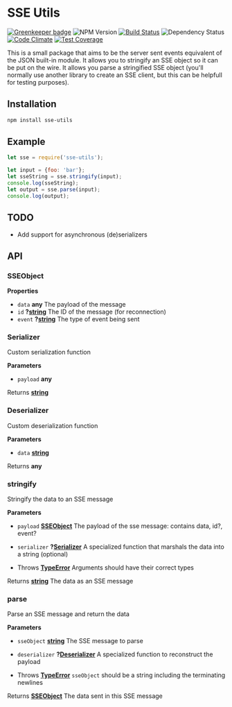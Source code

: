 # SSE Utils

[![Greenkeeper badge](https://badges.greenkeeper.io/wdullaer/sse-utils.svg)](https://greenkeeper.io/)
![NPM Version](https://img.shields.io/npm/v/sse-utils.svg)
[![Build Status](https://travis-ci.org/wdullaer/sse-utils.svg?branch=master)](https://travis-ci.org/wdullaer/sse-utils)
![Dependency Status](https://david-dm.org/wdullaer/sse-utils.svg)
[![Code Climate](https://codeclimate.com/github/wdullaer/sse-utils/badges/gpa.svg)](https://codeclimate.com/github/wdullaer/sse-utils)
[![Test Coverage](https://codeclimate.com/github/wdullaer/sse-utils/badges/coverage.svg)](https://codeclimate.com/github/wdullaer/sse-utils/coverage)

This is a small package that aims to be the server sent events equivalent of the JSON built-in module.
It allows you to stringify an SSE object so it can be put on the wire.
It allows you parse a stringified SSE object (you'll normally use another library to create an SSE client, but this can be helpfull for testing purposes).

## Installation

```bash
npm install sse-utils
```

## Example

```javascript
let sse = require('sse-utils');

let input = {foo: 'bar'};
let sseString = sse.stringify(input);
console.log(sseString);
let output = sse.parse(input);
console.log(output);
```

## TODO
* Add support for asynchronous (de)serializers

## API
<!-- Generated by documentation.js. Update this documentation by updating the source code. -->

### SSEObject

**Properties**

-   `data` **any** The payload of the message
-   `id` **?[string](https://developer.mozilla.org/en-US/docs/Web/JavaScript/Reference/Global_Objects/String)** The ID of the message (for reconnection)
-   `event` **?[string](https://developer.mozilla.org/en-US/docs/Web/JavaScript/Reference/Global_Objects/String)** The type of event being sent

### Serializer

Custom serialization function

**Parameters**

-   `payload` **any** 

Returns **[string](https://developer.mozilla.org/en-US/docs/Web/JavaScript/Reference/Global_Objects/String)** 

### Deserializer

Custom deserialization function

**Parameters**

-   `data` **[string](https://developer.mozilla.org/en-US/docs/Web/JavaScript/Reference/Global_Objects/String)** 

Returns **any** 

### stringify

Stringify the data to an SSE message

**Parameters**

-   `payload` **[SSEObject](#sseobject)** The payload of the sse message: contains data, id?, event?
-   `serializer` **?[Serializer](#serializer)** A specialized function that marshals the data into a string (optional)


-   Throws **[TypeError](https://developer.mozilla.org/en-US/docs/Web/JavaScript/Reference/Global_Objects/TypeError)** Arguments should have their correct types

Returns **[string](https://developer.mozilla.org/en-US/docs/Web/JavaScript/Reference/Global_Objects/String)** The data as an SSE message

### parse

Parse an SSE message and return the data

**Parameters**

-   `sseObject` **[string](https://developer.mozilla.org/en-US/docs/Web/JavaScript/Reference/Global_Objects/String)** The SSE message to parse
-   `deserializer` **?[Deserializer](#deserializer)** A specialized function to reconstruct the payload


-   Throws **[TypeError](https://developer.mozilla.org/en-US/docs/Web/JavaScript/Reference/Global_Objects/TypeError)** `sseObject` should be a string including the terminating newlines

Returns **[SSEObject](#sseobject)** The data sent in this SSE message
